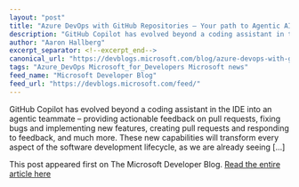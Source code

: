 ```yaml
---
layout: "post"
title: "Azure DevOps with GitHub Repositories – Your path to Agentic AI"
description: "GitHub Copilot has evolved beyond a coding assistant in the IDE into an agentic teammate – providing..."
author: "Aaron Hallberg"
excerpt_separator: <!--excerpt_end-->
canonical_url: "https://devblogs.microsoft.com/blog/azure-devops-with-github-repositories-your-path-to-agentic-ai"
tags: "Azure_DevOps Microsoft_for_Developers Microsoft news"
feed_name: "Microsoft Developer Blog"
feed_url: "https://devblogs.microsoft.com/feed/"
---
```


GitHub Copilot has evolved beyond a coding assistant in the IDE into an agentic teammate – providing actionable feedback on pull requests, fixing bugs and implementing new features, creating pull requests and responding to feedback, and much more. These new capabilities will transform every aspect of the software development lifecycle, as we are already seeing [...]<!--excerpt_end-->

This post appeared first on The Microsoft Developer Blog. [Read the entire article here](https://devblogs.microsoft.com/blog/azure-devops-with-github-repositories-your-path-to-agentic-ai)
